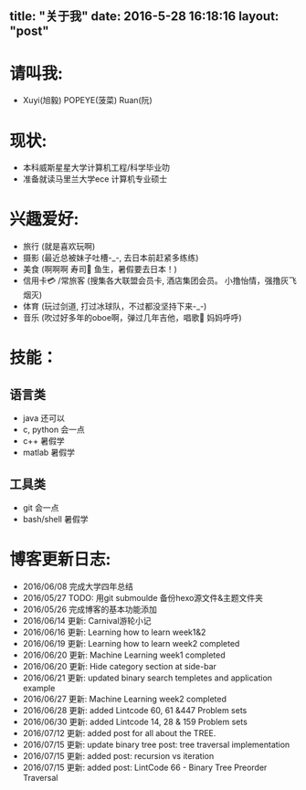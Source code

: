 title: "关于我"
date: 2016-5-28 16:18:16
layout: "post"
---



# 请叫我:  
- Xuyi(旭毅) POPEYE(菠菜) Ruan(阮)  

# 现状:   
- 本科威斯星星大学计算机工程/科学毕业叻  
- 准备就读马里兰大学ece 计算机专业硕士  

# 兴趣爱好:  
- 旅行 (就是喜欢玩啊)  
- 摄影 (最近总被妹子吐槽-_-, 去日本前赶紧多练练)  
- 美食 (啊啊啊 寿司🍣 鱼生，暑假要去日本！)  
- 信用卡💳 /常旅客 (搜集各大联盟会员卡, 酒店集团会员。 小撸怡情，强撸灰飞烟灭)  
- 体育 (玩过剑道, 打过冰球队，不过都没坚持下来-_-)
- 音乐 (吹过好多年的oboe啊，弹过几年吉他，唱歌🎤 妈妈呼呼)


# 技能：

## 语言类
- java 还可以
- c, python 会一点
- c++ 暑假学
- matlab 暑假学

## 工具类
- git 会一点
- bash/shell 暑假学

# 博客更新日志: 
- 2016/06/08 完成大学四年总结
- 2016/05/27 TODO: 用git submoulde 备份hexo源文件&主题文件夹
- 2016/05/26 完成博客的基本功能添加
- 2016/06/14 更新: Carnival游轮小记  
- 2016/06/16 更新: Learning how to learn week1&2  
- 2016/06/19 更新: Learning how to learn week2 completed  
- 2016/06/20 更新: Machine Learning week1 completed  
- 2016/06/20 更新: Hide category section at side-bar  
- 2016/06/21 更新: updated binary search templetes and application example
- 2016/06/27 更新: Machine Learning week2 completed  
- 2016/06/28 更新: added Lintcode 60, 61 &447 Problem sets 
- 2016/06/30 更新: added Lintcode 14, 28 & 159 Problem sets 
- 2016/07/12 更新: added post for all about the TREE.  
- 2016/07/15 更新: update binary tree post: tree traversal implementation  
- 2016/07/15 更新: added post: recursion vs iteration  
- 2016/07/15 更新: added post: LintCode 66 - Binary Tree Preorder Traversal  



